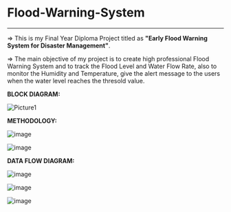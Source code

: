 # Flood-Warning-System

---

=> This is my Final Year Diploma Project titled as <strong>"Early Flood Warning System for Disaster Management"</strong>.

=> The main objective of my project is to create high professional Flood Warning System and to track the Flood Level and Water Flow Rate, also to monitor the Humidity and Temperature, give the alert message to the users when the water level reaches the thresold value.

**BLOCK DIAGRAM:**

![Picture1](https://github.com/Kalirajm01/Early-Flood-Warning-System/assets/92640470/8ebfd755-86c4-4a4f-ab55-454fab585c89)

**METHODOLOGY:**

![image](https://user-images.githubusercontent.com/92640470/201082813-fe459e42-1f49-4f62-83e8-e3d2b5ffc5d0.png)

![image](https://user-images.githubusercontent.com/92640470/201083876-0c1a9936-3af7-452f-899c-ec5ed0f4a9f7.png)

**DATA FLOW DIAGRAM:**

![image](https://user-images.githubusercontent.com/92640470/201084249-5c3fe706-9e78-4426-9aec-d7895e294938.png)

![image](https://user-images.githubusercontent.com/92640470/201084551-07301c82-f98e-4fe9-af08-fa96b4541c40.png)

![image](https://user-images.githubusercontent.com/92640470/201084712-a1f6be89-37c3-4926-85f7-00ae4ddaf601.png)
